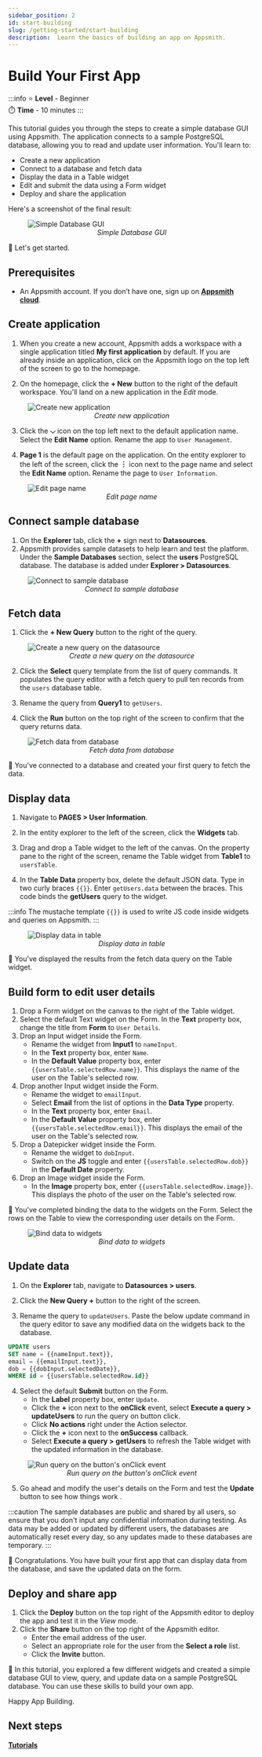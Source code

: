 ```yaml
---
sidebar_position: 2
id: start-building
slug: /getting-started/start-building
description:  Learn the basics of building an app on Appsmith.
---
```

# Build Your First App

:::info
⭐ **Level** - Beginner <br/>
⏱️ **Time** - 10 minutes
:::

This tutorial guides you through the steps to create a simple database GUI using Appsmith. The application connects to a sample PostgreSQL database, allowing you to read and update user information. You'll learn to:
* Create a new application
* Connect to a database and fetch data 
* Display the data in a Table widget
* Edit and submit the data using a Form widget
* Deploy and share the application

Here's a screenshot of the final result:

<figure>
  <img src="/img/beginner-tutorial-output.png" style= {{width:"100%", height:"auto"}} alt="Simple Database GUI"/>
  <figcaption align = "center"><i>Simple Database GUI</i></figcaption>
</figure>

🚩 Let's get started.

## Prerequisites

* An Appsmith account. If you don’t have one, sign up on [**Appsmith cloud**](https://app.appsmith.com/).

## Create application

1. When you create a new account, Appsmith adds a workspace with a single application titled **My first application** by default. If you are already inside an application, click on the Appsmith logo on the top left of the screen to go to the homepage.

2. On the homepage, click the **+ New** button to the right of the default workspace. You'll land on a new application in the *Edit* mode.

<figure>
  <img src="/img/create-new-app.png" style= {{width:"100%", height:"auto"}} alt="Create new application"/>
  <figcaption align = "center"><i>Create new application</i></figcaption>
</figure>

3. Click the **⌵** icon on the top left next to the default application name. Select the **Edit Name** option. Rename the app to `User Management`.

4. **Page 1** is the default page on the application. On the entity explorer to the left of the screen, click the **︙** icon next to the page name and select the **Edit Name** option. Rename the page to `User Information`.

<figure>
  <img src="/img/edit-page-name.png" style= {{width:"100%", height:"auto"}} alt="Edit page name"/>
  <figcaption align = "center"><i>Edit page name</i></figcaption>
</figure>

## Connect sample database

1. On the **Explorer** tab, click the **+** sign next to **Datasources**. 
2. Appsmith provides sample datasets to help learn and test the platform. Under the **Sample Databases** section, select the **users** PostgreSQL database. The database is added under **Explorer > Datasources**.

<figure>
  <img src="/img/Add_Datasource.png" style= {{width:"100%", height:"auto"}} alt="Connect to sample database"/>
  <figcaption align = "center"><i>Connect to sample database</i></figcaption>
</figure>

## Fetch data

1. Click the **+ New Query** button to the right of the query.

<figure>
  <img src="/img/create-new-query.png" style= {{width:"100%", height:"auto"}} alt="Create a new query on the datasource"/>
  <figcaption align = "center"><i>Create a new query on the datasource</i></figcaption>
</figure>

2. Click the **Select** query template from the list of query commands. It populates the query editor with a fetch query to pull ten records from the `users` database table. 

3. Rename the query from **Query1** to `getUsers`.

4. Click the **Run** button on the top right of the screen to confirm that the query returns data.

<figure>
  <img src="/img/fetch-data-query.png" style= {{width:"100%", height:"auto"}} alt="Fetch data from database"/>
  <figcaption align = "center"><i>Fetch data from database</i></figcaption>
</figure>

🚩 You've connected to a database and created your first query to fetch the data.

## Display data

1. Navigate to **PAGES > User Information**. 

2. In the entity explorer to the left of the screen, click the **Widgets** tab.

3. Drag and drop a Table widget to the left of the canvas. On the property pane to the right of the screen, rename the Table widget from **Table1** to `usersTable`.

4. In the **Table Data** property box, delete the default JSON data. Type in two curly braces `{{}}`. Enter `getUsers.data` between the braces. This code binds the **getUsers** query to the widget.

:::info
The mustache template `{{}}` is used to write JS code inside widgets and queries on Appsmith.
:::

<figure>
  <img src="/img/display-data-in-table.png" style= {{width:"100%", height:"auto"}} alt="Display data in table"/>
  <figcaption align = "center"><i>Display data in table</i></figcaption>
</figure>

🚩 You've displayed the results from the fetch data query on the Table widget.

## Build form to edit user details

1. Drop a Form widget on the canvas to the right of the Table widget. 
2. Select the default Text widget on the Form. In the **Text** property box, change the title from **Form** to `User Details`.
3. Drop an Input widget inside the Form. 
    * Rename the widget from **Input1** to `nameInput`. 
    * In the **Text** property box, enter `Name`. 
    * In the **Default Value** property box, enter `{{usersTable.selectedRow.name}}`. This displays the name of the user on the Table's selected row.
4. Drop another Input widget inside the Form. 
    * Rename the widget to `emailInput`.
    * Select **Email** from the list of options in the **Data Type** property.
    * In the **Text** property box, enter `Email`.
    * In the **Default Value** property box, enter `{{usersTable.selectedRow.email}}`. This displays the email of the user on the Table's selected row.
5. Drop a Datepicker widget inside the Form. 
    * Rename the widget to `dobInput`.
    * Switch on the **JS** toggle and enter `{{usersTable.selectedRow.dob}}` in the <b>Default Date</b> property.
6. Drop an Image widget inside the Form. 
    * In the **Image** property box, enter `{{usersTable.selectedRow.image}}`. This displays the photo of the user on the Table's selected row.

🚩 You've completed binding the data to the widgets on the Form. Select the rows on the Table to view the corresponding user details on the Form.

<figure>
  <img src="/img/bind-data-to-widgets.gif" style= {{width:"100%", height:"auto"}} alt="Bind data to widgets"/>
  <figcaption align = "center"><i>Bind data to widgets</i></figcaption>
</figure>

## Update data

1. On the **Explorer** tab, navigate to **Datasources > users**. 

2. Click the **New Query +** button to the right of the screen.

3. Rename the query to `updateUsers`. Paste the below update command in the query editor to save any modified data on the widgets back to the database.

  ```sql
  UPDATE users 
  SET name = {{nameInput.text}}, 
  email = {{emailInput.text}}, 
  dob = {{dobInput.selectedDate}}, 
  WHERE id = {{usersTable.selectedRow.id}} 
  ```
4. Select the default **Submit** button on the Form.
    * In the **Label** property box, enter `Update`.
    * Click the **+** icon next to the **onClick** event, select **Execute a query > updateUsers** to run the query on button click. 
    * Click **No actions** right under the Action selector.  
    * Click the **+** icon next to the **onSuccess** callback. 
    * Select **Execute a query > getUsers** to refresh the Table widget with the updated information in the database. 

<figure>
  <img src="/img/run-query-on-click-event.png" style= {{width:"100%", height:"auto"}} alt="Run query on the button's onClick event"/>
  <figcaption align = "center"><i>Run query on the button's onClick event</i></figcaption>
</figure>

5. Go ahead and modify the user's details on the Form and test the **Update** button to see how things work .

  :::caution
  The sample databases are public and shared by all users, so ensure that you don't input any confidential information during testing. As data may be added or updated by different users, the databases are automatically reset every day, so any updates made to these databases are temporary.
  :::

🚩 Congratulations. You have built your first app that can display data from the database, and save the updated data on the form.

## Deploy and share app

1. Click the **Deploy** button on the top right of the Appsmith editor to deploy the app and test it in the *View* mode. 
2. Click the **Share** button on the top right of the Appsmith editor.
    * Enter the email address of the user.
    * Select an appropriate role for the user from the **Select a role** list.
    * Click the **Invite** button.

🚩 In this tutorial, you explored a few different widgets and created a simple database GUI to view, query, and update data on a sample PostgreSQL database. You can use these skills to build your own app.

Happy App Building.

## Next steps

[**Tutorials**](/learning-and-resources/tutorials/)<br />
